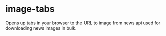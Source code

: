 # image-tabs
Opens up tabs in your browser to the URL to image from news api used for downloading news images in bulk.
